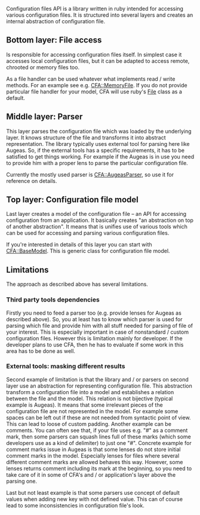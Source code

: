 ﻿Configuration files API is a library written in ruby intended for accessing various configuration files. It is structured into several layers and creates an internal abstraction of configuration file.

## Bottom layer: File access ##

Is responsible for accessing configuration files itself. In simplest case it accesses local configuration files, but it can be adapted to access remote, chrooted or memory files too.

As a file handler can be used whatever what implements read / write methods. For an example see e.g. [CFA::MemoryFile](http://www.rubydoc.info/github/config-files-api/config_files_api/CFA/MemoryFile). If you do not provide particular file handler for your model, CFA will use ruby's [File](https://ruby-doc.org/core-2.2.0/File.html) class as a default.

## Middle layer: Parser ##

This layer parses the configuration file which was loaded by the underlying layer. It knows structure of the file and transforms it into abstract representation. The library typically uses external tool for parsing here like Augeas. So, if the external tools has a specific requirements, it has to be satisfied to get things working. For example if the Augeas is in use you need to provide him with a proper lens to parse the particular configuration file.

Currently the mostly used parser is [CFA::AugeasParser](http://www.rubydoc.info/github/config-files-api/config_files_api/CFA/AugeasParser), so use it for reference on details.

## Top layer: Configuration file model ##

Last layer creates a model of the configuration file – an API for accessing configuration from an application. It basically creates "an abstraction on top of another abstraction". It means that is unifies use of various tools which can be used for accessing and parsing various configuration files.

If you're interested in details of this layer you can start with [CFA::BaseModel](http://www.rubydoc.info/github/config-files-api/config_files_api/CFA/BaseModel). This is generic class for configuration file model.

## Limitations ##

The approach as described above has several limitations.

### Third party tools dependencies ###

Firstly you need to feed a parser too (e.g. provide lenses for Augeas as described above). So, you at least has to know which parser is used for parsing which file and provide him with all stuff needed for parsing of file of your interest. This is especially important in case of nonstandard / custom configuration files. However this is limitation mainly for developer. If the developer plans to use CFA, then he has to evaluate if some work in this area has to be done as well.

### External tools: masking different results ###

Second example of limitation is that the library and / or parsers on second layer use an abstraction for representing configuration file. This abstraction transform a configuration file into a model and establishes a relation between the file and the model. This relation is not bijective (typical example is Augeas). It means that some irrelevant pieces of the configuration file are not represented in the model. For example some spaces can be left out if these are not needed from syntactic point of view. This can lead to loose of custom padding. Another example can be comments. You can often see that, if your file uses e.g. "#" as a comment mark, then some parsers can squash lines full of these marks (which some developers use as a kind of delimiter) to just one "#". Concrete example for comment marks issue in Augeas is that some lenses do not store initial comment marks in the model. Especially lenses for files where several different comment marks are allowed behaves this way. However, some lenses returns comment including its mark at the beginning, so you need to take care of it in some of CFA's and / or application's layer above the parsing one.

Last but not least example is that some parsers use concept of default values when adding new key with not defined value. This can of course lead to some inconsistencies in configuration file's look.
